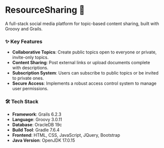 # ResourceSharing 🚀

A full-stack social media platform for topic-based content sharing, built with Groovy and Grails.

### ✨ Key Features

* **Collaborative Topics**: Create public topics open to everyone or private, invite-only topics.
* **Content Sharing**: Post external links or upload documents complete with descriptions.
* **Subscription System**: Users can subscribe to public topics or be invited to private ones.
* **Secure Access**: Implements a robust access control system to manage user permissions.

### 🛠️ Tech Stack

- **Framework**: Grails 6.2.3
- **Language**: Groovy 3.0.11
- **Database**: OracleDB 19c
- **Build Tool**: Gradle 7.6.4
- **Frontend**: HTML, CSS, JavaScript, JQuery, Bootstrap
- **Java Version**: OpenJDK 17.0.15
